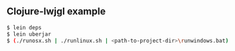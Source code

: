 ## Clojure-lwjgl example

```bash
$ lein deps
$ lein uberjar
$ (./runosx.sh | ./runlinux.sh | <path-to-project-dir>\runwindows.bat)
```
